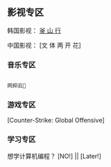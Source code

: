 ## 影视专区

韩国影视： [釜 山 行 ](https://movie.douban.com/subject/25986180/)

中国影视： [文 体 两 开 花]

### 音乐专区

```markdown

网抑云🎵

```

### 游戏专区

 [Counter-Strike: Global Offensive] 

### 学习专区

想学计算机编程？ [NO!] || [Later!]

